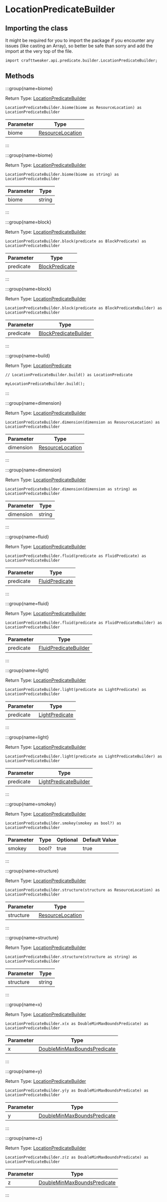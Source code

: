 # LocationPredicateBuilder

## Importing the class

It might be required for you to import the package if you encounter any issues (like casting an Array), so better be safe than sorry and add the import at the very top of the file.
```zenscript
import crafttweaker.api.predicate.builder.LocationPredicateBuilder;
```


## Methods

:::group{name=biome}

Return Type: [LocationPredicateBuilder](/vanilla/api/predicate/builder/LocationPredicateBuilder)

```zenscript
LocationPredicateBuilder.biome(biome as ResourceLocation) as LocationPredicateBuilder
```

| Parameter | Type                                                       |
| --------- | ---------------------------------------------------------- |
| biome     | [ResourceLocation](/vanilla/api/resource/ResourceLocation) |


:::

:::group{name=biome}

Return Type: [LocationPredicateBuilder](/vanilla/api/predicate/builder/LocationPredicateBuilder)

```zenscript
LocationPredicateBuilder.biome(biome as string) as LocationPredicateBuilder
```

| Parameter | Type   |
| --------- | ------ |
| biome     | string |


:::

:::group{name=block}

Return Type: [LocationPredicateBuilder](/vanilla/api/predicate/builder/LocationPredicateBuilder)

```zenscript
LocationPredicateBuilder.block(predicate as BlockPredicate) as LocationPredicateBuilder
```

| Parameter | Type                                                    |
| --------- | ------------------------------------------------------- |
| predicate | [BlockPredicate](/vanilla/api/predicate/BlockPredicate) |


:::

:::group{name=block}

Return Type: [LocationPredicateBuilder](/vanilla/api/predicate/builder/LocationPredicateBuilder)

```zenscript
LocationPredicateBuilder.block(predicate as BlockPredicateBuilder) as LocationPredicateBuilder
```

| Parameter | Type                                                                          |
| --------- | ----------------------------------------------------------------------------- |
| predicate | [BlockPredicateBuilder](/vanilla/api/predicate/builder/BlockPredicateBuilder) |


:::

:::group{name=build}

Return Type: [LocationPredicate](/vanilla/api/predicate/LocationPredicate)

```zenscript
// LocationPredicateBuilder.build() as LocationPredicate

myLocationPredicateBuilder.build();
```

:::

:::group{name=dimension}

Return Type: [LocationPredicateBuilder](/vanilla/api/predicate/builder/LocationPredicateBuilder)

```zenscript
LocationPredicateBuilder.dimension(dimension as ResourceLocation) as LocationPredicateBuilder
```

| Parameter | Type                                                       |
| --------- | ---------------------------------------------------------- |
| dimension | [ResourceLocation](/vanilla/api/resource/ResourceLocation) |


:::

:::group{name=dimension}

Return Type: [LocationPredicateBuilder](/vanilla/api/predicate/builder/LocationPredicateBuilder)

```zenscript
LocationPredicateBuilder.dimension(dimension as string) as LocationPredicateBuilder
```

| Parameter | Type   |
| --------- | ------ |
| dimension | string |


:::

:::group{name=fluid}

Return Type: [LocationPredicateBuilder](/vanilla/api/predicate/builder/LocationPredicateBuilder)

```zenscript
LocationPredicateBuilder.fluid(predicate as FluidPredicate) as LocationPredicateBuilder
```

| Parameter | Type                                                    |
| --------- | ------------------------------------------------------- |
| predicate | [FluidPredicate](/vanilla/api/predicate/FluidPredicate) |


:::

:::group{name=fluid}

Return Type: [LocationPredicateBuilder](/vanilla/api/predicate/builder/LocationPredicateBuilder)

```zenscript
LocationPredicateBuilder.fluid(predicate as FluidPredicateBuilder) as LocationPredicateBuilder
```

| Parameter | Type                                                                          |
| --------- | ----------------------------------------------------------------------------- |
| predicate | [FluidPredicateBuilder](/vanilla/api/predicate/builder/FluidPredicateBuilder) |


:::

:::group{name=light}

Return Type: [LocationPredicateBuilder](/vanilla/api/predicate/builder/LocationPredicateBuilder)

```zenscript
LocationPredicateBuilder.light(predicate as LightPredicate) as LocationPredicateBuilder
```

| Parameter | Type                                                    |
| --------- | ------------------------------------------------------- |
| predicate | [LightPredicate](/vanilla/api/predicate/LightPredicate) |


:::

:::group{name=light}

Return Type: [LocationPredicateBuilder](/vanilla/api/predicate/builder/LocationPredicateBuilder)

```zenscript
LocationPredicateBuilder.light(predicate as LightPredicateBuilder) as LocationPredicateBuilder
```

| Parameter | Type                                                                          |
| --------- | ----------------------------------------------------------------------------- |
| predicate | [LightPredicateBuilder](/vanilla/api/predicate/builder/LightPredicateBuilder) |


:::

:::group{name=smokey}

Return Type: [LocationPredicateBuilder](/vanilla/api/predicate/builder/LocationPredicateBuilder)

```zenscript
LocationPredicateBuilder.smokey(smokey as bool?) as LocationPredicateBuilder
```

| Parameter | Type  | Optional | Default Value |
| --------- | ----- | -------- | ------------- |
| smokey    | bool? | true     | true          |


:::

:::group{name=structure}

Return Type: [LocationPredicateBuilder](/vanilla/api/predicate/builder/LocationPredicateBuilder)

```zenscript
LocationPredicateBuilder.structure(structure as ResourceLocation) as LocationPredicateBuilder
```

| Parameter | Type                                                       |
| --------- | ---------------------------------------------------------- |
| structure | [ResourceLocation](/vanilla/api/resource/ResourceLocation) |


:::

:::group{name=structure}

Return Type: [LocationPredicateBuilder](/vanilla/api/predicate/builder/LocationPredicateBuilder)

```zenscript
LocationPredicateBuilder.structure(structure as string) as LocationPredicateBuilder
```

| Parameter | Type   |
| --------- | ------ |
| structure | string |


:::

:::group{name=x}

Return Type: [LocationPredicateBuilder](/vanilla/api/predicate/builder/LocationPredicateBuilder)

```zenscript
LocationPredicateBuilder.x(x as DoubleMinMaxBoundsPredicate) as LocationPredicateBuilder
```

| Parameter | Type                                                                              |
| --------- | --------------------------------------------------------------------------------- |
| x         | [DoubleMinMaxBoundsPredicate](/vanilla/api/predicate/DoubleMinMaxBoundsPredicate) |


:::

:::group{name=y}

Return Type: [LocationPredicateBuilder](/vanilla/api/predicate/builder/LocationPredicateBuilder)

```zenscript
LocationPredicateBuilder.y(y as DoubleMinMaxBoundsPredicate) as LocationPredicateBuilder
```

| Parameter | Type                                                                              |
| --------- | --------------------------------------------------------------------------------- |
| y         | [DoubleMinMaxBoundsPredicate](/vanilla/api/predicate/DoubleMinMaxBoundsPredicate) |


:::

:::group{name=z}

Return Type: [LocationPredicateBuilder](/vanilla/api/predicate/builder/LocationPredicateBuilder)

```zenscript
LocationPredicateBuilder.z(z as DoubleMinMaxBoundsPredicate) as LocationPredicateBuilder
```

| Parameter | Type                                                                              |
| --------- | --------------------------------------------------------------------------------- |
| z         | [DoubleMinMaxBoundsPredicate](/vanilla/api/predicate/DoubleMinMaxBoundsPredicate) |


:::



